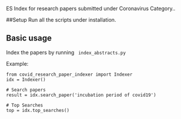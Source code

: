 ES Index for research papers submitted under Coronavirus Category..

##Setup
Run all the scripts under installation.

## Basic usage

Index the papers by running ``` index_abstracts.py```


Example:
```buildoutcfg
from covid_research_paper_indexer import Indexer
idx = Indexer()

# Search papers
result = idx.search_paper('incubation period of covid19')

# Top Searches
top = idx.top_searches()
```